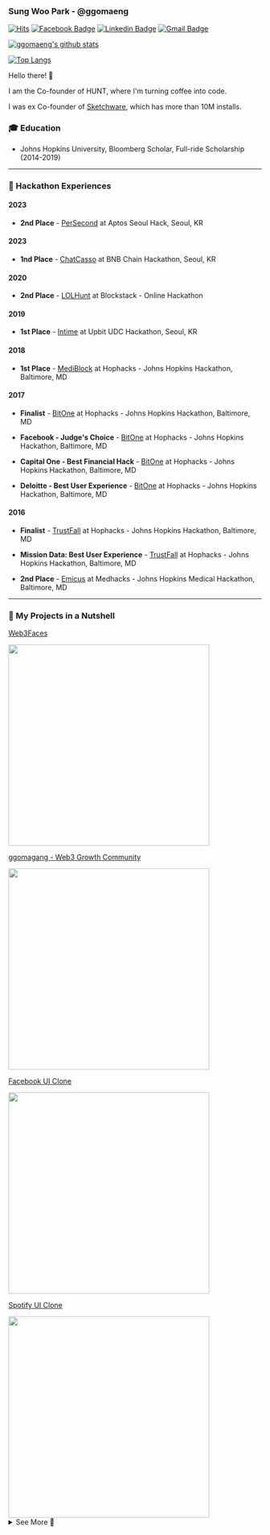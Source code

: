 ### Sung Woo Park - @ggomaeng

[![Hits](https://hits.seeyoufarm.com/api/count/incr/badge.svg?url=https%3A%2F%2Fgithub.com%2Fggomaeng)](https://github.com/ggomaeng)
[![Facebook Badge](https://img.shields.io/badge/-Facebook-1877f2?style=flat-square&logo=facebook&logoColor=white&link=https://www.facebook.com/ssung.p)](https://www.facebook.com/ssung.p)
[![Linkedin Badge](https://img.shields.io/badge/-LinkedIn-blue?style=flat-square&logo=Linkedin&logoColor=white&link=https://www.linkedin.com/in/sungwoopark95//)](https://www.linkedin.com/in/sungwoopark95//)
[![Gmail Badge](https://img.shields.io/badge/-Gmail-d14836?style=flat-square&logo=Gmail&logoColor=white&link=mailto:sungwoopark95@gmail.com)](mailto:sungwoopark95@gmail.com)

[![ggomaeng's github stats](https://github-readme-stats.vercel.app/api?username=ggomaeng&show_icons=true&hide=contribs,issues)](https://github.com/ggomaeng)

[![Top Langs](https://github-readme-stats.vercel.app/api/top-langs/?username=ggomaeng&layout=compact)](https://github.com/ggomaeng)

Hello there! 👋

I am the Co-founder of HUNT, where I'm turning coffee into code.

I was ex Co-founder of [Sketchware](https://sketchware-docs.vercel.app/), which has more than 10M installs. 

### 🎓 Education

- Johns Hopkins University, Bloomberg Scholar, Full-ride Scholarship (2014-2019)

---

### 🖤 Hackathon Experiences

#### 2023

- **2nd Place** - [PerSecond](https://forum.aptoslabs.com/t/announcing-the-2023-seoul-hack-winners/247244) at Aptos Seoul Hack, Seoul, KR

#### 2023

- **1nd Place** - [ChatCasso](https://twitter.com/BNBCHAIN/status/1613927759000080384) at BNB Chain Hackathon, Seoul, KR

#### 2020

- **2nd Place** - [LOLHunt](https://devpost.com/software/lol-hunt) at Blockstack - Online Hackathon

#### 2019

- **1st Place** - [Intime](https://medium.com/luniverse/2019-udc-hackathon-2cb1c6cc2b8) at Upbit UDC Hackathon, Seoul, KR

#### 2018

- **1st Place** - [MediBlock](https://devpost.com/software/mediblock) at Hophacks - Johns Hopkins Hackathon, Baltimore, MD

#### 2017

- **Finalist** - [BitOne](https://devpost.com/software/bitone) at Hophacks - Johns Hopkins Hackathon, Baltimore, MD

- **Facebook - Judge's Choice** - [BitOne](https://devpost.com/software/bitone) at Hophacks - Johns Hopkins Hackathon, Baltimore, MD

- **Capital One - Best Financial Hack** - [BitOne](https://devpost.com/software/bitone) at Hophacks - Johns Hopkins Hackathon, Baltimore, MD

- **Deloitte - Best User Experience** - [BitOne](https://devpost.com/software/bitone) at Hophacks - Johns Hopkins Hackathon, Baltimore, MD

#### 2016

- **Finalist** - [TrustFall](https://devpost.com/software/trustfall-ghrtp8) at Hophacks - Johns Hopkins Hackathon, Baltimore, MD

- **Mission Data: Best User Experience** - [TrustFall](https://devpost.com/software/trustfall-ghrtp8) at Hophacks - Johns Hopkins Hackathon, Baltimore, MD

- **2nd Place** - [Emicus](https://devpost.com/software/emicus) at Medhacks - Johns Hopkins Medical Hackathon, Baltimore, MD

---

### 🥜 My Projects in a Nutshell

[Web3Faces](https://web3faces.com)

<a href="https://www.producthunt.com/products/web3-faces">
<img src="https://i.imgur.com/DGYW2ig.png" height="400"/>
</a>

[ggomagang - Web3 Growth Community](https://ggomagang.com)

<a href="https://ggomagang.com">
<img src="https://i.imgur.com/vHFiB5G.gif" height="400"/>
</a>

[Facebook UI Clone](https://github.com/ggomaeng/react-native-facebook-ui)

<a href="https://github.com/ggomaeng/react-native-facebook-ui">
<img src="https://raw.githubusercontent.com/ggomaeng/react-native-facebook-ui/master/demo.gif" height="400"/>
</a>

[Spotify UI Clone](https://github.com/ggomaeng/react-native-spotify-ui)

<a href="https://github.com/ggomaeng/react-native-spotify-ui">
<img src="https://raw.githubusercontent.com/ggomaeng/react-native-spotify-ui/master/demo.gif" height="400"/>
</a>

<details>
<summary>See More 👀</summary>
<p>
  

[Gmail UI Clone](https://github.com/ggomaeng/react-native-gmail)

<a href="https://github.com/ggomaeng/react-native-gmail">
<img src="https://raw.githubusercontent.com/ggomaeng/react-native-gmail/master/demo.gif" height="400"/>
</a>

[RN Tetris](https://github.com/ggomaeng/react-native-tetris)

<a href="https://github.com/ggomaeng/react-native-tetris">
<img src="https://raw.githubusercontent.com/ggomaeng/react-native-tetris/master/demo.gif" height="400"/>
</a>

[RN Card Modal](https://github.com/ggomaeng/react-native-card-modal)

<a href="https://github.com/ggomaeng/react-native-card-modal">
<img src="https://raw.githubusercontent.com/ggomaeng/react-native-card-modal/master/demo.gif" height="400"/>
</a>

[RN Product Page](https://github.com/ggomaeng/react-native-product-page)

<a href="https://github.com/ggomaeng/react-native-product-page">
<img src="https://raw.githubusercontent.com/ggomaeng/react-native-product-page/master/demo.gif" height="400"/>
</a>

[RN SVG Chicken](https://github.com/ggomaeng/react-native-svg-chicken)

<a href="https://github.com/ggomaeng/react-native-svg-chicken">
<img src="https://raw.githubusercontent.com/ggomaeng/react-native-svg-chicken/master/demo.gif" height="400"/>
</a>

[RN Solitaire](https://github.com/ggomaeng/react-native-solitaire)

<a href="https://github.com/ggomaeng/react-native-solitaire">
<img src="https://raw.githubusercontent.com/ggomaeng/react-native-solitaire/master/demo.gif" height="400"/>
</a>

[RN Listview](https://github.com/ggomaeng/react-native-magazine-listview)

<a href="https://github.com/ggomaeng/react-native-magazine-listview">
<img src="https://raw.githubusercontent.com/ggomaeng/react-native-magazine-listview/master/demo.gif" height="400"/>
</a>

[BitOne @ JHU Hackathon 2017](https://github.com/ggomaeng/hophacks2017)

<a href="https://github.com/ggomaeng/hophacks2017">
<img src="https://github.com/ggomaeng/hophacks2017/raw/master/screenshots/1.PNG" height="400"/>
</a>

<a href="https://github.com/ggomaeng/hophacks2017">
<img src="https://github.com/ggomaeng/hophacks2017/raw/master/screenshots/2.PNG" height="400"/>
</a>

<a href="https://github.com/ggomaeng/hophacks2017">
<img src="https://github.com/ggomaeng/hophacks2017/raw/master/screenshots/3.PNG" height="400"/>
</a>

<a href="https://github.com/ggomaeng/hophacks2017">
<img src="https://github.com/ggomaeng/hophacks2017/raw/master/screenshots/4.PNG" height="400"/>
</a>

<a href="https://github.com/ggomaeng/hophacks2017">
<img src="https://github.com/ggomaeng/hophacks2017/raw/master/screenshots/5.PNG" height="400"/>
</a>

<a href="https://github.com/ggomaeng/hophacks2017">
<img src="https://github.com/ggomaeng/hophacks2017/raw/master/screenshots/6.PNG" height="400"/>
</a>

[Emicus @ Medhacks 2016](https://devpost.com/software/emicus)

<a href="https://devpost.com/software/emicus">
<img src="http://sungwoopark.com/images/medhacks/3.jpg" height="400"/>
</a>

<a href="https://devpost.com/software/emicus">
<img src="http://sungwoopark.com/images/medhacks/4.gif" height="400"/>
</a>

</p>
</details>
